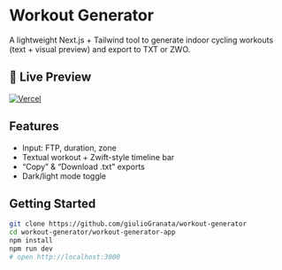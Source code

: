 # Workout Generator

A lightweight Next.js + Tailwind tool to generate indoor cycling workouts (text + visual preview) and export to TXT or ZWO.

## 🚀 Live Preview
[![Vercel](https://vercelbadge.com/button)](https://your-project.vercel.app)

## Features
- Input: FTP, duration, zone
- Textual workout + Zwift-style timeline bar
- “Copy” & “Download .txt” exports
- Dark/light mode toggle

## Getting Started

```bash
git clone https://github.com/giulioGranata/workout-generator
cd workout-generator/workout-generator-app
npm install
npm run dev
# open http://localhost:3000